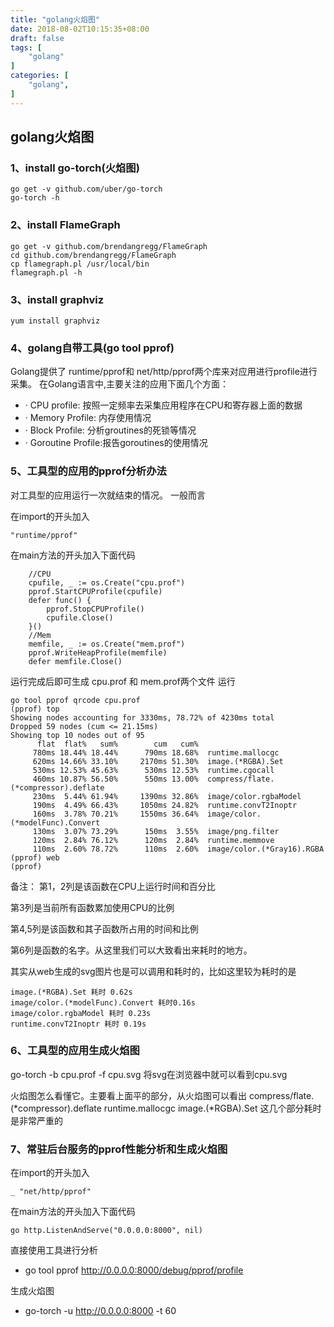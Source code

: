 ```yaml
---
title: "golang火焰图"
date: 2018-08-02T10:15:35+08:00
draft: false
tags: [
    "golang"
]
categories: [
    "golang",
]
---
```


## golang火焰图

### 1、install go-torch(火焰图)

```shell
go get -v github.com/uber/go-torch
go-torch -h
```

### 2、install FlameGraph
```shell
go get -v github.com/brendangregg/FlameGraph
cd github.com/brendangregg/FlameGraph  
cp flamegraph.pl /usr/local/bin
flamegraph.pl -h
```

### 3、install graphviz
```shell
yum install graphviz
```

### 4、golang自带工具(go tool pprof)

 Golang提供了 runtime/pprof和 net/http/pprof两个库来对应用进行profile进行采集。
 在Golang语言中,主要关注的应用下面几个方面：
* · CPU profile: 按照一定频率去采集应用程序在CPU和寄存器上面的数据
* · Memory Profile: 内存使用情况
* · Block Profile: 分析groutines的死锁等情况
* · Goroutine Profile:报告goroutines的使用情况

### 5、工具型的应用的pprof分析办法
对工具型的应用运行一次就结束的情况。
一般而言

在import的开头加入

```
"runtime/pprof"
```

在main方法的开头加入下面代码
```
	//CPU
	cpufile, _ := os.Create("cpu.prof")
	pprof.StartCPUProfile(cpufile)
	defer func() {
		pprof.StopCPUProfile()
		cpufile.Close()
	}()
	//Mem
	memfile, _ := os.Create("mem.prof")
	pprof.WriteHeapProfile(memfile)
	defer memfile.Close()
```

运行完成后即可生成 cpu.prof 和 mem.prof两个文件
运行
```
go tool pprof qrcode cpu.prof
(pprof) top
Showing nodes accounting for 3330ms, 78.72% of 4230ms total
Dropped 59 nodes (cum <= 21.15ms)
Showing top 10 nodes out of 95
      flat  flat%   sum%        cum   cum%
     780ms 18.44% 18.44%      790ms 18.68%  runtime.mallocgc
     620ms 14.66% 33.10%     2170ms 51.30%  image.(*RGBA).Set
     530ms 12.53% 45.63%      530ms 12.53%  runtime.cgocall
     460ms 10.87% 56.50%      550ms 13.00%  compress/flate.(*compressor).deflate
     230ms  5.44% 61.94%     1390ms 32.86%  image/color.rgbaModel
     190ms  4.49% 66.43%     1050ms 24.82%  runtime.convT2Inoptr
     160ms  3.78% 70.21%     1550ms 36.64%  image/color.(*modelFunc).Convert
     130ms  3.07% 73.29%      150ms  3.55%  image/png.filter
     120ms  2.84% 76.12%      120ms  2.84%  runtime.memmove
     110ms  2.60% 78.72%      110ms  2.60%  image/color.(*Gray16).RGBA
(pprof) web
(pprof) 
```

备注：
第1，2列是该函数在CPU上运行时间和百分比

第3列是当前所有函数累加使用CPU的比例

第4,5列是该函数和其子函数所占用的时间和比例

第6列是函数的名字。从这里我们可以大致看出来耗时的地方。

其实从web生成的svg图片也是可以调用和耗时的，比如这里较为耗时的是 
```
image.(*RGBA).Set 耗时 0.62s
image/color.(*modelFunc).Convert 耗时0.16s
image/color.rgbaModel 耗时 0.23s
runtime.convT2Inoptr 耗时 0.19s
```

### 6、工具型的应用生成火焰图
go-torch -b cpu.prof -f cpu.svg
将svg在浏览器中就可以看到cpu.svg


火焰图怎么看懂它。主要看上面平的部分，从火焰图可以看出
compress/flate.(*compressor).deflate
runtime.mallocgc
image.(*RGBA).Set
这几个部分耗时是非常严重的

### 7、常驻后台服务的pprof性能分析和生成火焰图

在import的开头加入
```
_ "net/http/pprof"
```

在main方法的开头加入下面代码
```
go http.ListenAndServe("0.0.0.0:8000", nil)
```

直接使用工具进行分析
* go tool pprof  http://0.0.0.0:8000/debug/pprof/profile

生成火焰图
* go-torch -u http://0.0.0.0:8000  -t 60

